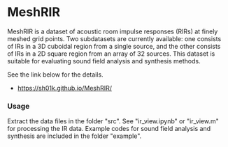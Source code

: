 # MeshRIR
MeshRIR is a dataset of acoustic room impulse responses (RIRs) at finely meshed grid points. Two subdatasets are currently available: one consists of IRs in a 3D cuboidal region from a single source, and the other consists of IRs in a 2D square region from an array of 32 sources. This dataset is suitable for evaluating sound field analysis and synthesis methods.

See the link below for the details.
- https://sh01k.github.io/MeshRIR/

### Usage
Extract the data files in the folder "src". See "ir_view.ipynb" or "ir_view.m" for processing the IR data. Example codes for sound field analysis and synthesis are included in the folder "example".
